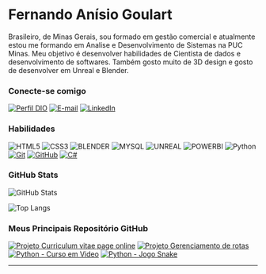 # Fernando Anísio Goulart
Brasileiro, de Minas Gerais, sou formado em gestão comercial e atualmente estou me formando em Analise e Desenvolvimento de Sistemas na PUC Minas. Meu objetivo é desenvolver habilidades de Cientista de dados e desenvolvimento de softwares. Também gosto muito de 3D design e gosto de desenvolver em Unreal e Blender.

### Conecte-se comigo
[![Perfil DIO](https://img.shields.io/badge/-Meu%20Perfil%20na%20DIO-30A3DC?style=for-the-badge)](https://web.dio.me/users/viapythoncolab/)
[![E-mail](https://img.shields.io/badge/-Email-000?style=for-the-badge&logo=microsoft-outlook&logoColor=E94D5F)](mailto:fernandoanisiomail@gmail.com)
[![LinkedIn](https://img.shields.io/badge/-LinkedIn-000?style=for-the-badge&logo=linkedin&logoColor=30A3DC)](https://www.linkedin.com/in/fernando-anisio-goulart/)


### Habilidades

![HTML5](https://img.shields.io/badge/HTML-000?style=for-the-badge&logo=html5&logoColor=30A3DC)
![CSS3](https://img.shields.io/badge/CSS3-000?style=for-the-badge&logo=css3&logoColor=E94D5F)
![BLENDER](https://img.shields.io/badge/BLENDER-000?style=for-the-badge&logo=Blender&logoColor=EEAD2D)
![MYSQL](https://img.shields.io/badge/MYSQL-000?style=for-the-badge&logo=Mysql&logoColor=30A3DC)
![UNREAL](https://img.shields.io/badge/UNREAL-000?style=for-the-badge&logo=Unrealengine&logoColor=FFFFFF)
![POWERBI](https://img.shields.io/badge/POWERBI-000?style=for-the-badge&logo=PowerBI&logoColor=EEAD2D)
![Python](https://img.shields.io/badge/Python-000?style=for-the-badge&logo=Python&logoColor=FFFF00)
[![Git](https://img.shields.io/badge/Git-000?style=for-the-badge&logo=git&logoColor=E94D5F)](https://git-scm.com/doc) 
[![GitHub](https://img.shields.io/badge/GitHub-000?style=for-the-badge&logo=github&logoColor=30A3DC)](https://docs.github.com/)
[![C#](https://img.shields.io/badge/CSharp-000?style=for-the-badge&logo=CSharp&logoColor=30A3DC)](https://docs.github.com/)


### GitHub Stats

![GitHub Stats](https://github-readme-stats.vercel.app/api?username=fernandodelin&theme=transparent&bg_color=000&border_color=30A3DC&show_icons=true&icon_color=30A3DC&title_color=B6D7A8&text_color=FFF)

![Top Langs](https://github-readme-stats-git-masterrstaa-rickstaa.vercel.app/api/top-langs/?username=fernandodelin&layout=compact&bg_color=000&border_color=30A3DC&title_color=B6D7A8&text_color=FFF)

### Meus Principais Repositório GitHub
[![Projeto Curriculum vitae page online](https://github-readme-stats.vercel.app/api/pin/?username=fernandodelin&repo=cv&bg_color=000&border_color=30A3DC&show_icons=true&icon_color=30A3DC&title_color=B6D7A8&text_color=FFF)](https://github.com/fernandodelin/cv)
[![Projeto Gerenciamento de rotas](https://github-readme-stats.vercel.app/api/pin/?username=fernandodelin&repo=Colab_gerenciamento_de_rotas&bg_color=000&border_color=30A3DC&show_icons=true&icon_color=30A3DC&title_color=B6D7A8&text_color=FFF)](https://github.com/fernandodelin/Colab_gerenciamento_de_rotas)
[![Python - Curso em Video](https://github-readme-stats.vercel.app/api/pin/?username=fernandodelin&repo=vs_projects_python&bg_color=000&border_color=30A3DC&show_icons=true&icon_color=30A3DC&title_color=B6D7A8&text_color=FFF)](https://github.com/fernandodelin/vs_projects_python)
[![Python - Jogo Snake](https://github-readme-stats.vercel.app/api/pin/?username=fernandodelin&repo=py_snake&bg_color=000&border_color=30A3DC&show_icons=true&icon_color=30A3DC&title_color=B6D7A8&text_color=FFF)](https://github.com/fernandodelin/py_snake)

---
